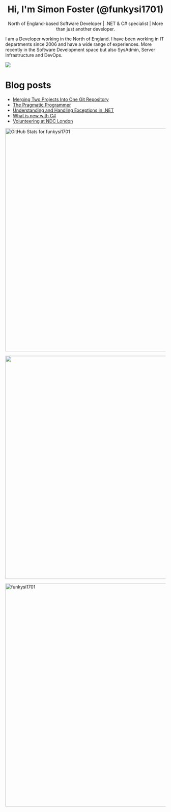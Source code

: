 <h1 align="center">Hi, I'm Simon Foster (@funkysi1701)</h1>
<p align="center">North of England-based Software Developer
| .NET & C# specialist
| More than just another developer.</p>

I am a Developer working in the North of England. I have been working in IT departments since 2006 and have a wide range of experiences. More recently in the Software Development space but also SysAdmin, Server Infrastructure and DevOps.

![](https://komarev.com/ghpvc/?username=funkysi1701&color=lightgrey) 

# Blog posts

<!-- BLOG-POST-LIST:START -->
- [Merging Two Projects Into One Git Repository](https://www.funkysi1701.com/posts/2025/merge-two-projects-into-one/)
- [The Pragmatic Programmer](https://www.funkysi1701.com/posts/2025/pragmatic-programmer/)
- [Understanding and Handling Exceptions in .NET](https://www.funkysi1701.com/posts/2025/exceptions/)
- [What is new with C#](https://www.funkysi1701.com/posts/2025/whats-new-csharp/)
- [Volunteering at NDC London](https://www.funkysi1701.com/posts/2025/volunteering-at-ndc/)
<!-- BLOG-POST-LIST:END -->

<p><img src="https://github-readme-stats-git-masterrstaa-rickstaa.vercel.app/api?username=funkysi1701&show_icons=true&include_all_commits=true&count_private=true&theme=merko&layout=compact" alt="GitHub Stats for funkysi1701" width="700"></p>

<p><img src="https://github-readme-streak-stats.herokuapp.com?user=funkysi1701&theme=merko" width="700"></p>

<p><img align="left" src="https://github-readme-stats-git-masterrstaa-rickstaa.vercel.app/api/top-langs/?username=funkysi1701&layout=compact&theme=merko" alt="funkysi1701" width="700"/></p>
